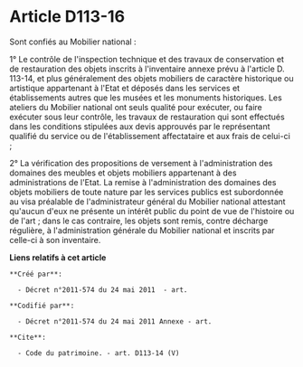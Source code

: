 # Article D113-16

Sont confiés au Mobilier national : 

1° Le contrôle de l'inspection technique et des travaux de conservation et de restauration des objets inscrits à l'inventaire
annexe prévu à l'article D. 113-14, et plus généralement des objets mobiliers de caractère historique ou artistique
appartenant à l'Etat et déposés dans les services et établissements autres que les musées et les monuments historiques. Les
ateliers du Mobilier national ont seuls qualité pour exécuter, ou faire exécuter sous leur contrôle, les travaux de
restauration qui sont effectués dans les conditions stipulées aux devis approuvés par le représentant qualifié du service ou
de l'établissement affectataire et aux frais de celui-ci ; 

2° La vérification des propositions de versement à l'administration des domaines des meubles et objets mobiliers appartenant
à des administrations de l'Etat. La remise à l'administration des domaines des objets mobiliers de toute nature par les
services publics est subordonnée au visa préalable de l'administrateur général du Mobilier national attestant qu'aucun d'eux
ne présente un intérêt public du point de vue de l'histoire ou de l'art ; dans le cas contraire, les objets sont remis,
contre décharge régulière, à l'administration générale du Mobilier national et inscrits par celle-ci à son inventaire.

**Liens relatifs à cet article**

	**Créé par**:

	  - Décret n°2011-574 du 24 mai 2011  - art.

	**Codifié par**:

	  - Décret n°2011-574 du 24 mai 2011 Annexe - art.

	**Cite**:

	  - Code du patrimoine. - art. D113-14 (V)
